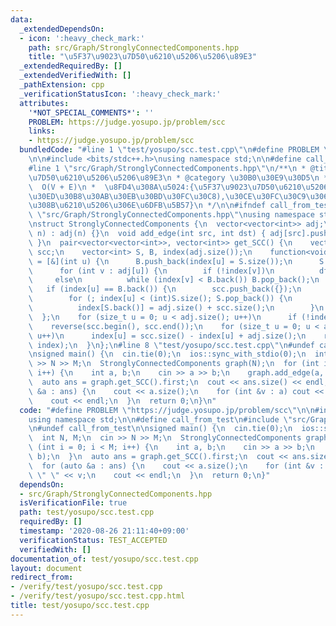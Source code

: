 ```yaml
---
data:
  _extendedDependsOn:
  - icon: ':heavy_check_mark:'
    path: src/Graph/StronglyConnectedComponents.hpp
    title: "\u5F37\u9023\u7D50\u6210\u5206\u5206\u89E3"
  _extendedRequiredBy: []
  _extendedVerifiedWith: []
  _pathExtension: cpp
  _verificationStatusIcon: ':heavy_check_mark:'
  attributes:
    '*NOT_SPECIAL_COMMENTS*': ''
    PROBLEM: https://judge.yosupo.jp/problem/scc
    links:
    - https://judge.yosupo.jp/problem/scc
  bundledCode: "#line 1 \"test/yosupo/scc.test.cpp\"\n#define PROBLEM \"https://judge.yosupo.jp/problem/scc\"\
    \n\n#include <bits/stdc++.h>\nusing namespace std;\n\n#define call_from_test\n\
    #line 1 \"src/Graph/StronglyConnectedComponents.hpp\"\n/**\n * @title \u5F37\u9023\
    \u7D50\u6210\u5206\u5206\u89E3\n * @category \u30B0\u30E9\u30D5\n *  Gabow\n *\
    \  O(V + E)\n *  \u8FD4\u308A\u5024:{\u5F37\u9023\u7D50\u6210\u5206(\u30C8\u30DD\
    \u30ED\u30B8\u30AB\u30EB\u30BD\u30FC\u30C8),\u30CE\u30FC\u30C9\u306E\u5C5E\u3059\
    \u308B\u6210\u5206\u306E\u6DFB\u5B57}\n */\n\n#ifndef call_from_test\n#line 11\
    \ \"src/Graph/StronglyConnectedComponents.hpp\"\nusing namespace std;\n#endif\n\
    \nstruct StronglyConnectedComponents {\n  vector<vector<int>> adj;\n\n  StronglyConnectedComponents(int\
    \ n) : adj(n) {}\n  void add_edge(int src, int dst) { adj[src].push_back(dst);\
    \ }\n  pair<vector<vector<int>>, vector<int>> get_SCC() {\n    vector<vector<int>>\
    \ scc;\n    vector<int> S, B, index(adj.size());\n    function<void(int)> dfs\
    \ = [&](int u) {\n      B.push_back(index[u] = S.size());\n      S.push_back(u);\n\
    \      for (int v : adj[u]) {\n        if (!index[v])\n          dfs(v);\n   \
    \     else\n          while (index[v] < B.back()) B.pop_back();\n      }\n   \
    \   if (index[u] == B.back()) {\n        scc.push_back({});\n        B.pop_back();\n\
    \        for (; index[u] < (int)S.size(); S.pop_back()) {\n          scc.back().push_back(S.back());\n\
    \          index[S.back()] = adj.size() + scc.size();\n        }\n      }\n  \
    \  };\n    for (size_t u = 0; u < adj.size(); u++)\n      if (!index[u]) dfs(u);\n\
    \    reverse(scc.begin(), scc.end());\n    for (size_t u = 0; u < adj.size();\
    \ u++)\n      index[u] = scc.size() - index[u] + adj.size();\n    return make_pair(scc,\
    \ index);\n  }\n};\n#line 8 \"test/yosupo/scc.test.cpp\"\n#undef call_from_test\n\
    \nsigned main() {\n  cin.tie(0);\n  ios::sync_with_stdio(0);\n  int N, M;\n  cin\
    \ >> N >> M;\n  StronglyConnectedComponents graph(N);\n  for (int i = 0; i < M;\
    \ i++) {\n    int a, b;\n    cin >> a >> b;\n    graph.add_edge(a, b);\n  }\n\
    \  auto ans = graph.get_SCC().first;\n  cout << ans.size() << endl;\n  for (auto\
    \ &a : ans) {\n    cout << a.size();\n    for (int &v : a) cout << \" \" << v;\n\
    \    cout << endl;\n  }\n  return 0;\n}\n"
  code: "#define PROBLEM \"https://judge.yosupo.jp/problem/scc\"\n\n#include <bits/stdc++.h>\n\
    using namespace std;\n\n#define call_from_test\n#include \"src/Graph/StronglyConnectedComponents.hpp\"\
    \n#undef call_from_test\n\nsigned main() {\n  cin.tie(0);\n  ios::sync_with_stdio(0);\n\
    \  int N, M;\n  cin >> N >> M;\n  StronglyConnectedComponents graph(N);\n  for\
    \ (int i = 0; i < M; i++) {\n    int a, b;\n    cin >> a >> b;\n    graph.add_edge(a,\
    \ b);\n  }\n  auto ans = graph.get_SCC().first;\n  cout << ans.size() << endl;\n\
    \  for (auto &a : ans) {\n    cout << a.size();\n    for (int &v : a) cout <<\
    \ \" \" << v;\n    cout << endl;\n  }\n  return 0;\n}"
  dependsOn:
  - src/Graph/StronglyConnectedComponents.hpp
  isVerificationFile: true
  path: test/yosupo/scc.test.cpp
  requiredBy: []
  timestamp: '2020-08-26 21:11:40+09:00'
  verificationStatus: TEST_ACCEPTED
  verifiedWith: []
documentation_of: test/yosupo/scc.test.cpp
layout: document
redirect_from:
- /verify/test/yosupo/scc.test.cpp
- /verify/test/yosupo/scc.test.cpp.html
title: test/yosupo/scc.test.cpp
---
```

